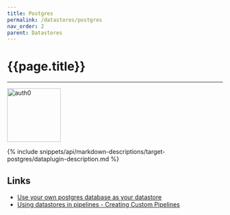 ```yaml
---
title: Postgres
permalink: /datastores/postgres
nav_order: 2
parent: Datastores
---
```


# {{page.title}}

---

<img src="{{site.baseurl}}/assets/datastore_images/target-postgres.png" width="125" alt="auth0">

{% include snippets/api/markdown-descriptions/target-postgres/dataplugin-description.md %}

## Links

- [Use your own postgres database as your datastore]({{site.baseurl}}/datastores/default-datastore)
- [Using datastores in pipelines - Creating Custom Pipelines]({{site.baseurl}}/how-to-guides/automate-actions/create-a-custom-pipeline)